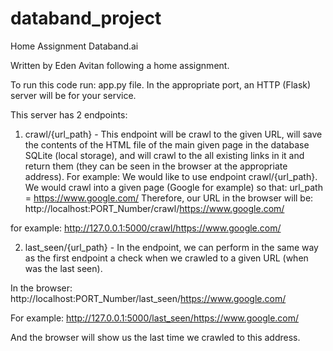 # databand_project
Home Assignment Databand.ai

Written by Eden Avitan following a home assignment.

To run this code run: app.py file.
In the appropriate port, an HTTP (Flask) server will be for your service.

This server has 2 endpoints:
1) crawl/{url_path} - This endpoint will be crawl to the given URL, will save the contents of the HTML file of the main given page in the database SQLite (local storage), 
and will crawl to the all existing links in it and return them (they can be seen in the browser at the appropriate address).
For example:
We would like to use endpoint crawl/{url_path}.
We would crawl into a given page (Google for example) so that:
url_path = https://www.google.com/
Therefore, our URL in the browser will be:
http://localhost:PORT_Number/crawl/https://www.google.com/

for example: 
http://127.0.0.1:5000/crawl/https://www.google.com/


2) last_seen/{url_path} - In the endpoint, we can perform in the same way as the first endpoint a check when we crawled to a given URL (when was the last seen).

In the browser:
http://localhost:PORT_Number/last_seen/https://www.google.com/

For example:
http://127.0.0.1:5000/last_seen/https://www.google.com/

And the browser will show us the last time we crawled to this address.
